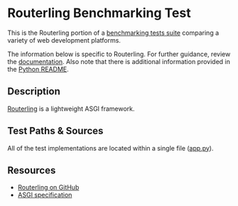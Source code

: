 # Routerling Benchmarking Test

This is the Routerling portion of a [benchmarking tests suite](../../)
comparing a variety of web development platforms.

The information below is specific to Routerling. For further guidance,
review the [documentation](https://github.com/KhulnaSoft/BenchWeb/wiki).
Also note that there is additional information provided in
the [Python README](../).

## Description

[Routerling](https://github.com/rayattack/pyrouterling) is a lightweight ASGI framework.

## Test Paths & Sources

All of the test implementations are located within a single file ([app.py](app.py)).

## Resources

* [Routerling on GitHub](https://github.com/rayattack/pyrouterling)
* [ASGI specification](https://asgi.readthedocs.io/en/latest/)
